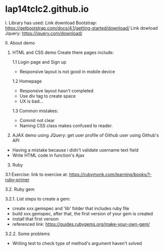 # lap14tclc2.github.io
I. Library has used: 
Link download Bootstrap: https://getbootstrap.com/docs/4.1/getting-started/download/
Link dowload Jquery: https://jquery.com/download/

II. About demo

1. HTML and CSS demo
Create there pages include:

    1.1 Login page and Sign up 
    + Responsive layout is not good in mobile device


    1.2 Homepage
    + Responsive layout hasn't completed 
    + Use div tag to create space 
    + UX is bad...

    1.3 Common mistakes:
    + Commit not clear
    + Naming CSS class makes confused to reader.

2. AJAX demo using JQuery: get user profile of Github user using Github's API
+ Having a mistake because i didn't validate username text field
+ Write HTML code in function's Ajax


3. Ruby

3.1 Exercise: link to exercise at: https://rubymonk.com/learning/books/1-ruby-primer

3.2. Ruby gem

3.2.1. List steps to create a gem:

+ create xxx.gemspec and 'lib' folder that includes ruby file
+ build xxx.gemspec, after that, the  first version of your gem is created
+ install that first version
+ referenced link: https://guides.rubygems.org/make-your-own-gem/

3.2.2. Some problems

+ Writing test to check type of method's argument haven't solved

